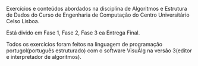 Exercícios e conteúdos abordados na disciplina de Algoritmos e Estrutura de Dados do Curso de Engenharia de Computação do Centro Universitário Celso Lisboa.

Está divido em Fase 1, Fase 2, Fase 3 ea Entrega Final.

Todos os exercícios foram feitos na linguagem de programação portugol(português estruturado) com o software VisuAlg na versão 3(editor e interpretador de algoritmos).

